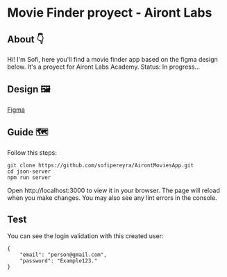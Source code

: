 # Movie Finder proyect - Airont Labs

## About 👇
Hi! I'm Sofi, here you'll find a movie finder app based on the figma design below. It's a proyect for Airont Labs Academy.
Status: In progress...

## Design 🖼️
[Figma](https://www.figma.com/file/yyis2Z7Eft4B10wPcwc3g7/MovieFinder-Airont-Labs-Design?type=design&node-id=0%3A1&t=ykiLeEZEwWzxXL4G-1)

## Guide 🗺️

Follow this steps:

```
git clone https://github.com/sofipereyra/AirontMoviesApp.git
cd json-server
npm run server
```

Open http://localhost:3000 to view it in your browser.
The page will reload when you make changes.
You may also see any lint errors in the console.

## Test

You can see the login validation with this created user:

```
{
    "email": "person@gmail.com",
    "password": "Example123."
}
```
